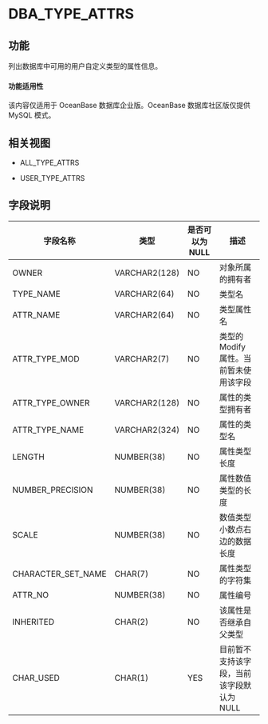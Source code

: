 DBA_TYPE_ATTRS 
===================================

功能 
-----------

列出数据库中可用的用户自定义类型的属性信息。

  <main id="notice" >
    <h4>功能适用性</h4>
    <p>该内容仅适用于 OceanBase 数据库企业版。OceanBase 数据库社区版仅提供 MySQL 模式。</p>
  </main>

相关视图 
-------------

* ALL_TYPE_ATTRS

  

* USER_TYPE_ATTRS

  




字段说明 
-------------



|      **字段名称**      |    **类型**     | **是否可以为 NULL** |         **描述**          |
|--------------------|---------------|----------------|-------------------------|
| OWNER              | VARCHAR2(128) | NO             | 对象所属的拥有者                |
| TYPE_NAME          | VARCHAR2(64)  | NO             | 类型名                     |
| ATTR_NAME          | VARCHAR2(64)  | NO             | 类型属性名                   |
| ATTR_TYPE_MOD      | VARCHAR2(7)   | NO             | 类型的 Modify 属性。当前暂未使用该字段 |
| ATTR_TYPE_OWNER    | VARCHAR2(128) | NO             | 属性的类型拥有者                |
| ATTR_TYPE_NAME     | VARCHAR2(324) | NO             | 属性的类型名                  |
| LENGTH             | NUMBER(38)    | NO             | 属性类型长度                  |
| NUMBER_PRECISION   | NUMBER(38)    | NO             | 属性数值类型的长度               |
| SCALE              | NUMBER(38)    | NO             | 数值类型小数点右边的数据长度          |
| CHARACTER_SET_NAME | CHAR(7)       | NO             | 属性类型的字符集                |
| ATTR_NO            | NUMBER(38)    | NO             | 属性编号                    |
| INHERITED          | CHAR(2)       | NO             | 该属性是否继承自父类型             |
| CHAR_USED          | CHAR(1)       | YES            | 目前暂不支持该字段，当前该字段默认为 NULL |



